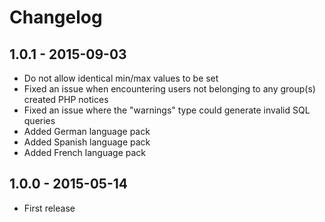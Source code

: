 # Changelog

## 1.0.1 - 2015-09-03

- Do not allow identical min/max values to be set
- Fixed an issue when encountering users not belonging to any group(s) created PHP notices
- Fixed an issue where the "warnings" type could generate invalid SQL queries
- Added German language pack
- Added Spanish language pack
- Added French language pack

## 1.0.0 - 2015-05-14

- First release
